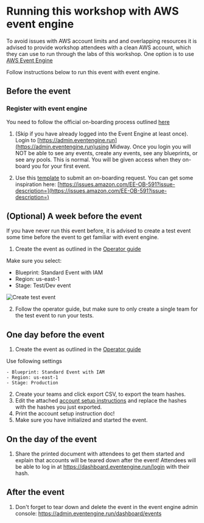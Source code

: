 # Running this workshop with AWS event engine

To avoid issues with AWS account limits and and overlapping resources it is advised to provide workshop attendees with a clean AWS account, which they can use to run through the labs of this workshop.
One option is to use [AWS Event Engine](https://w.amazon.com/bin/view/AWS_EventEngine)

Follow instructions below to run this event with event engine.

## Before the event

### Register with event engine

You need to follow the official on-boarding process outlined [here](https://w.amazon.com/bin/view/AWS_EventEngine/OnboardingProcess)

1. (Skip if you have already logged into the Event Engine at least once). Login to [https://admin.eventengine.run](https://admin.eventengine.run)using Midway. Once you login you will NOT be able to see any events, create any events, see any blueprints, or see any pools. This is normal. You will be given access when they on-board you for your first event.

2. Use this [template](https://issues.amazon.com/issues/create?template=1d1c0f90-18f8-435a-9e76-618cb1d61cbd) to submit an on-boarding request. You can get some inspiration here: [https://issues.amazon.com/EE-OB-591?issue-description=](https://issues.amazon.com/EE-OB-591?issue-description=)

## (Optional) A week before the event

If you have never run this event before, it is advised to create a test event some time before the event to get familiar with event engine.

1. Create the event as outlined in the [Operator guide](https://w.amazon.com/bin/view/AWS_EventEngine/Documentation/OperatorGuide)

Make sure you select:

- Blueprint: Standard Event with IAM
- Region: us-east-1
- Stage: Test/Dev event

![Create test event](https://code.amazon.com/packages/AWSSaDeMLonAWSWorkshop/blobs/mainline/--/doc/create-test-event.png "Create test event")

2. Follow the operator guide, but make sure to only create a single team for the test event to run your tests.

## One day before the event

1. Create the event as outlined in the [Operator guide](https://w.amazon.com/bin/view/AWS_EventEngine/Documentation/OperatorGuide)

Use following settings

    - Blueprint: Standard Event with IAM
    - Region: us-east-1
    - Stage: Production

2. Create your teams and click export CSV, to export the team hashes.
3. Edit the attached [account setup instructions](https://code.amazon.com/packages/AWSSaDeMLonAWSWorkshop/blobs/mainline/--/doc/Account-setup.docx) and replace the hashes with the hashes you just exported.
4. Print the account setup instruction doc!
5. Make sure you have initialized and started the event.

## On the day of the event

1. Share the printed document with attendees to get them started and explain that accounts will be teared down after the event! Attendees will be able to log in at https://dashboard.eventengine.run/login with their hash.

## After the event

1. Don't forget to tear down and delete the event in the event engine admin console: https://admin.eventengine.run/dashboard/events
